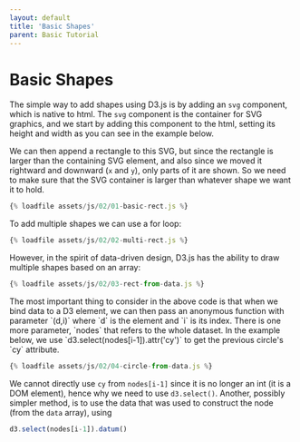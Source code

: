 ```yaml
---
layout: default
title: 'Basic Shapes'
parent: Basic Tutorial
---
```


# Basic Shapes

The simple way to add shapes using D3.js is by adding an `svg` component, which is native to html. 
The `svg` component is the container for SVG graphics, and we start by adding this component
to the html, setting its height and width as you can see in the example below.

We can then append a rectangle to this SVG, 
but since the rectangle is larger than the containing SVG element, and also since we moved it
rightward and downward (`x` and `y`), only parts of it are shown. 
So we need to make sure that the SVG container is larger than whatever shape we want it to hold.

```javascript
{% loadfile assets/js/02/01-basic-rect.js %}
```
<div id='basic-shapes-01'>
</div>
<script src="{{ '/assets/js/02/01-basic-rect.js' | relative_url }}"></script>

To add multiple shapes we can use a for loop:
```javascript
{% loadfile assets/js/02/02-multi-rect.js %}
```

<div id='basic-shapes-02'>
</div>
<script src="{{ '/assets/js/02/02-multi-rect.js' | relative_url }}"></script>

However, in the spirit of data-driven design, D3.js has the ability to draw multiple shapes
based on an array:
```javascript
{% loadfile assets/js/02/03-rect-from-data.js %}
```
<div id='basic-shapes-03'>
</div>
<script src="{{ '/assets/js/02/03-rect-from-data.js' | relative_url }}"></script>
The most important thing to consider in the above code is that when we bind data to a D3 element,
we can then pass an anonymous function with parameter `(d,i)` where `d` is the element and `i` 
is its index. There is one more parameter, `nodes` that refers to the whole dataset. 
In the example below, we use `d3.select(nodes[i-1]).attr('cy')` to get the previous circle's `cy` attribute.

```javascript
{% loadfile assets/js/02/04-circle-from-data.js %}
```
<div id='basic-shapes-04'>
</div>
<script src="{{ '/assets/js/02/04-circle-from-data.js' | relative_url }}"></script>

We cannot directly use `cy` from `nodes[i-1]` since it is no longer an int (it is a DOM element), 
hence why we need to use `d3.select()`. Another, possibly simpler method, is to use the data that
was used to construct the node (from the `data` array), using
```javascript
d3.select(nodes[i-1]).datum()
```



